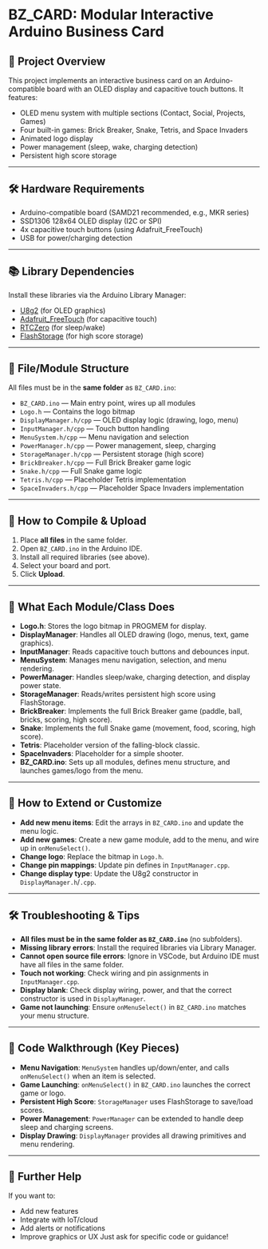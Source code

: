 # BZ_CARD: Modular Interactive Arduino Business Card

## 🌟 Project Overview
This project implements an interactive business card on an Arduino-compatible board with an OLED display and capacitive touch buttons. It features:
- OLED menu system with multiple sections (Contact, Social, Projects, Games)
- Four built-in games: Brick Breaker, Snake, Tetris, and Space Invaders
- Animated logo display
- Power management (sleep, wake, charging detection)
- Persistent high score storage

---

## 🛠️ Hardware Requirements
- Arduino-compatible board (SAMD21 recommended, e.g., MKR series)
- SSD1306 128x64 OLED display (I2C or SPI)
- 4x capacitive touch buttons (using Adafruit_FreeTouch)
- USB for power/charging detection

---

## 📚 Library Dependencies
Install these libraries via the Arduino Library Manager:
- [U8g2](https://github.com/olikraus/u8g2) (for OLED graphics)
- [Adafruit_FreeTouch](https://github.com/adafruit/Adafruit_FreeTouch) (for capacitive touch)
- [RTCZero](https://github.com/arduino-libraries/RTCZero) (for sleep/wake)
- [FlashStorage](https://github.com/cmaglie/FlashStorage) (for high score storage)

---

## 📁 File/Module Structure
All files must be in the **same folder** as `BZ_CARD.ino`:

- `BZ_CARD.ino` — Main entry point, wires up all modules
- `Logo.h` — Contains the logo bitmap
- `DisplayManager.h/cpp` — OLED display logic (drawing, logo, menu)
- `InputManager.h/cpp` — Touch button handling
- `MenuSystem.h/cpp` — Menu navigation and selection
- `PowerManager.h/cpp` — Power management, sleep, charging
- `StorageManager.h/cpp` — Persistent storage (high score)
- `BrickBreaker.h/cpp` — Full Brick Breaker game logic
- `Snake.h/cpp` — Full Snake game logic
- `Tetris.h/cpp` — Placeholder Tetris implementation
- `SpaceInvaders.h/cpp` — Placeholder Space Invaders implementation

---

## 🚦 How to Compile & Upload
1. Place **all files** in the same folder.
2. Open `BZ_CARD.ino` in the Arduino IDE.
3. Install all required libraries (see above).
4. Select your board and port.
5. Click **Upload**.

---

## 🧩 What Each Module/Class Does
- **Logo.h**: Stores the logo bitmap in PROGMEM for display.
- **DisplayManager**: Handles all OLED drawing (logo, menus, text, game graphics).
- **InputManager**: Reads capacitive touch buttons and debounces input.
- **MenuSystem**: Manages menu navigation, selection, and menu rendering.
- **PowerManager**: Handles sleep/wake, charging detection, and display power state.
- **StorageManager**: Reads/writes persistent high score using FlashStorage.
- **BrickBreaker**: Implements the full Brick Breaker game (paddle, ball, bricks, scoring, high score).
- **Snake**: Implements the full Snake game (movement, food, scoring, high score).
- **Tetris**: Placeholder version of the falling-block classic.
- **SpaceInvaders**: Placeholder for a simple shooter.
- **BZ_CARD.ino**: Sets up all modules, defines menu structure, and launches games/logo from the menu.

---

## 📝 How to Extend or Customize
- **Add new menu items**: Edit the arrays in `BZ_CARD.ino` and update the menu logic.
- **Add new games**: Create a new game module, add to the menu, and wire up in `onMenuSelect()`.
- **Change logo**: Replace the bitmap in `Logo.h`.
- **Change pin mappings**: Update pin defines in `InputManager.cpp`.
- **Change display type**: Update the U8g2 constructor in `DisplayManager.h`/`.cpp`.

---

## 🛠️ Troubleshooting & Tips
- **All files must be in the same folder as `BZ_CARD.ino`** (no subfolders).
- **Missing library errors**: Install the required libraries via Library Manager.
- **Cannot open source file errors**: Ignore in VSCode, but Arduino IDE must have all files in the same folder.
- **Touch not working**: Check wiring and pin assignments in `InputManager.cpp`.
- **Display blank**: Check display wiring, power, and that the correct constructor is used in `DisplayManager`.
- **Game not launching**: Ensure `onMenuSelect()` in `BZ_CARD.ino` matches your menu structure.

---

## 📖 Code Walkthrough (Key Pieces)
- **Menu Navigation**: `MenuSystem` handles up/down/enter, and calls `onMenuSelect()` when an item is selected.
- **Game Launching**: `onMenuSelect()` in `BZ_CARD.ino` launches the correct game or logo.
- **Persistent High Score**: `StorageManager` uses FlashStorage to save/load scores.
- **Power Management**: `PowerManager` can be extended to handle deep sleep and charging screens.
- **Display Drawing**: `DisplayManager` provides all drawing primitives and menu rendering.

---

## 🧠 Further Help
If you want to:
- Add new features
- Integrate with IoT/cloud
- Add alerts or notifications
- Improve graphics or UX
Just ask for specific code or guidance!
